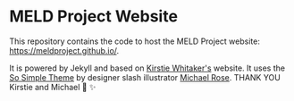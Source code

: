 # MELD Project Website

This repository contains the code to host the MELD Project website: https://meldproject.github.io/.

It is powered by Jekyll and based on [Kirstie Whitaker's](https://whitakerlab.github.io/) website. It uses the [So Simple Theme](http://mmistakes.github.io/so-simple-theme) by designer slash illustrator [Michael Rose](http://mademistakes.com). THANK YOU Kirstie and Michael :tada: :sparkles:
